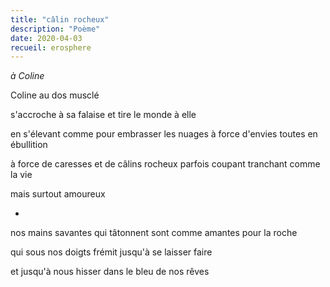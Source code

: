```yaml
---
title: "câlin rocheux"
description: "Poème"
date: 2020-04-03
recueil: erosphere
---
```


*à Coline*

Coline
au dos musclé

s'accroche à sa falaise
et tire le monde à elle

en s'élevant comme pour embrasser les nuages
à force d'envies toutes en ébullition

à force de caresses et de câlins rocheux
parfois coupant tranchant comme la vie

mais surtout amoureux

*

nos mains savantes qui tâtonnent
sont comme amantes pour la roche

qui sous nos doigts frémit
jusqu'à se laisser faire

et jusqu'à nous hisser
dans le bleu de nos rêves
